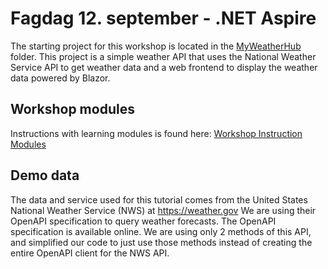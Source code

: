 # Fagdag 12. september - .NET Aspire

The starting project for this workshop is located in the [MyWeatherHub](https://github.com/andrejonland/bouvet-bergen-fagdag-dotnet-aspire/tree/main/MyWeatherHub) folder. This project is a simple weather API that uses the National Weather Service API to get weather data and a web frontend to display the weather data powered by Blazor.

## Workshop modules

Instructions with learning modules is found here: [Workshop Instruction Modules](https://github.com/andrejonland/bouvet-bergen-fagdag-dotnet-aspire/tree/main/Instructions)

## Demo data

The data and service used for this tutorial comes from the United States National Weather Service (NWS) at https://weather.gov We are using their OpenAPI specification to query weather forecasts. The OpenAPI specification is available online. We are using only 2 methods of this API, and simplified our code to just use those methods instead of creating the entire OpenAPI client for the NWS API.
